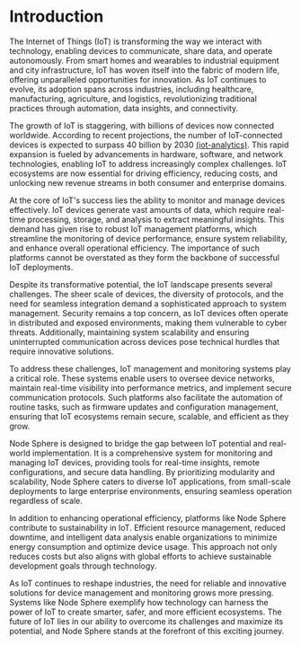 # Introduction

The Internet of Things (IoT) is transforming the way we interact with technology, enabling devices to communicate, share data, and operate autonomously. From smart homes and wearables to industrial equipment and city infrastructure, IoT has woven itself into the fabric of modern life, offering unparalleled opportunities for innovation. As IoT continues to evolve, its adoption spans across industries, including healthcare, manufacturing, agriculture, and logistics, revolutionizing traditional practices through automation, data insights, and connectivity.

The growth of IoT is staggering, with billions of devices now connected worldwide. According to recent projections, the number of IoT-connected devices is expected to surpass 40 billion by 2030 [(iot-analytics)](https://iot-analytics.com/number-connected-iot-devices/). This rapid expansion is fueled by advancements in hardware, software, and network technologies, enabling IoT to address increasingly complex challenges. IoT ecosystems are now essential for driving efficiency, reducing costs, and unlocking new revenue streams in both consumer and enterprise domains.

At the core of IoT's success lies the ability to monitor and manage devices effectively. IoT devices generate vast amounts of data, which require real-time processing, storage, and analysis to extract meaningful insights. This demand has given rise to robust IoT management platforms, which streamline the monitoring of device performance, ensure system reliability, and enhance overall operational efficiency. The importance of such platforms cannot be overstated as they form the backbone of successful IoT deployments.

Despite its transformative potential, the IoT landscape presents several challenges. The sheer scale of devices, the diversity of protocols, and the need for seamless integration demand a sophisticated approach to system management. Security remains a top concern, as IoT devices often operate in distributed and exposed environments, making them vulnerable to cyber threats. Additionally, maintaining system scalability and ensuring uninterrupted communication across devices pose technical hurdles that require innovative solutions.

To address these challenges, IoT management and monitoring systems play a critical role. These systems enable users to oversee device networks, maintain real-time visibility into performance metrics, and implement secure communication protocols. Such platforms also facilitate the automation of routine tasks, such as firmware updates and configuration management, ensuring that IoT ecosystems remain secure, scalable, and efficient as they grow.

Node Sphere is designed to bridge the gap between IoT potential and real-world implementation. It is a comprehensive system for monitoring and managing IoT devices, providing tools for real-time insights, remote configurations, and secure data handling. By prioritizing modularity and scalability, Node Sphere caters to diverse IoT applications, from small-scale deployments to large enterprise environments, ensuring seamless operation regardless of scale.

In addition to enhancing operational efficiency, platforms like Node Sphere contribute to sustainability in IoT. Efficient resource management, reduced downtime, and intelligent data analysis enable organizations to minimize energy consumption and optimize device usage. This approach not only reduces costs but also aligns with global efforts to achieve sustainable development goals through technology.

As IoT continues to reshape industries, the need for reliable and innovative solutions for device management and monitoring grows more pressing. Systems like Node Sphere exemplify how technology can harness the power of IoT to create smarter, safer, and more efficient ecosystems. The future of IoT lies in our ability to overcome its challenges and maximize its potential, and Node Sphere stands at the forefront of this exciting journey.